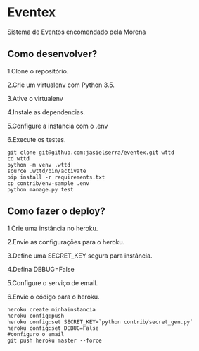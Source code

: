 # Eventex

Sistema de Eventos encomendado pela Morena

## Como desenvolver?

1.Clone o repositório.

2.Crie um virtualenv com Python 3.5.

3.Ative o virtualenv

4.Instale as dependencias.

5.Configure a instância com o .env

6.Execute os testes.

``` console
git clone git@github.com:jasielserra/eventex.git wttd
cd wttd
python -m venv .wttd
source .wttd/bin/activate
pip install -r requirements.txt
cp contrib/env-sample .env
python manage.py test
```

## Como fazer o deploy?

1.Crie uma instância no heroku.

2.Envie as configurações para o heroku.

3.Define uma SECRET_KEY segura para instância.

4.Defina DEBUG=False

5.Configure o serviço de email.

6.Envie o código para o heroku.

``` console
heroku create minhainstancia
heroku config:push
heroku config:set SECRET_KEY=`python contrib/secret_gen.py`
heroku config:set DEBUG=False
#configuro o email
git push heroku master --force
```
